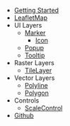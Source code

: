 * [Getting Started](getting-started)
* [LeafletMap](components/LeafletMap)
* UI Layers
    - [Marker](components/Marker)
        - [Icon](components/Icon)
    - [Popup](components/Popup)
    - [Tooltip](components/Tooltip)
* Raster Layers
    - [TileLayer](components/TileLayer)
* Vector Layers
    - [Polyline](components/Polyline)
    - [Polygon](components/Polygon)
* Controls
    - [ScaleControl](components/ScaleControl)
* [Github](https://github.com/ngyewch/svelte-leaflet)
